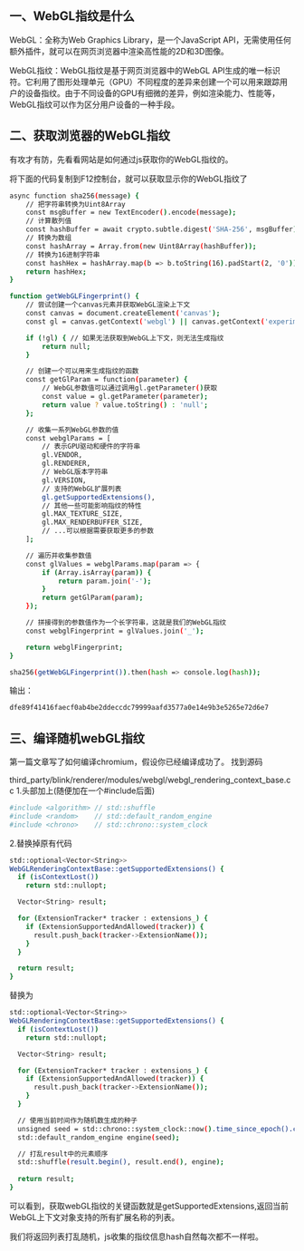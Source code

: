## 一、WebGL指纹是什么
WebGL：全称为Web Graphics Library，是一个JavaScript API，无需使用任何额外插件，就可以在网页浏览器中渲染高性能的2D和3D图像。

WebGL指纹：WebGL指纹是基于网页浏览器中的WebGL API生成的唯一标识符。它利用了图形处理单元（GPU）不同程度的差异来创建一个可以用来跟踪用户的设备指纹。由于不同设备的GPU有细微的差异，例如渲染能力、性能等，WebGL指纹可以作为区分用户设备的一种手段。

## 二、获取浏览器的WebGL指纹
有攻才有防，先看看网站是如何通过js获取你的WebGL指纹的。

将下面的代码复制到F12控制台，就可以获取显示你的WebGL指纹了
```bash
async function sha256(message) {
    // 把字符串转换为Uint8Array
    const msgBuffer = new TextEncoder().encode(message);
    // 计算散列值
    const hashBuffer = await crypto.subtle.digest('SHA-256', msgBuffer);
    // 转换为数组
    const hashArray = Array.from(new Uint8Array(hashBuffer));
    // 转换为16进制字符串
    const hashHex = hashArray.map(b => b.toString(16).padStart(2, '0')).join('');
    return hashHex;
}

function getWebGLFingerprint() {
    // 尝试创建一个canvas元素并获取WebGL渲染上下文
    const canvas = document.createElement('canvas');
    const gl = canvas.getContext('webgl') || canvas.getContext('experimental-webgl');

    if (!gl) { // 如果无法获取到WebGL上下文，则无法生成指纹
        return null;
    }

    // 创建一个可以用来生成指纹的函数
    const getGlParam = function(parameter) {
        // WebGL参数值可以通过调用gl.getParameter()获取
        const value = gl.getParameter(parameter);
        return value ? value.toString() : 'null';
    };

    // 收集一系列WebGL参数的值
    const webglParams = [
        // 表示GPU驱动和硬件的字符串
        gl.VENDOR,
        gl.RENDERER,
        // WebGL版本字符串
        gl.VERSION,
        // 支持的WebGL扩展列表
        gl.getSupportedExtensions(),
        // 其他一些可能影响指纹的特性
        gl.MAX_TEXTURE_SIZE,
        gl.MAX_RENDERBUFFER_SIZE,
        // ...可以根据需要获取更多的参数
    ];

    // 遍历并收集参数值
    const glValues = webglParams.map(param => {
        if (Array.isArray(param)) {
            return param.join('-');
        }
        return getGlParam(param);
    });

    // 拼接得到的参数值作为一个长字符串，这就是我们的WebGL指纹
    const webglFingerprint = glValues.join('_');

    return webglFingerprint;
}

sha256(getWebGLFingerprint()).then(hash => console.log(hash));
```



输出：
```bash
dfe89f41416faecf0ab4be2ddeccdc79999aafd3577a0e14e9b3e5265e72d6e7
```


## 三、编译随机webGL指纹
第一篇文章写了如何编译chromium，假设你已经编译成功了。
找到源码 

third_party/blink/renderer/modules/webgl/webgl_rendering_context_base.cc
1.头部加上(随便加在一个#include后面)
```bash
#include <algorithm> // std::shuffle
#include <random>    // std::default_random_engine
#include <chrono>    // std::chrono::system_clock
```
2.替换掉原有代码
```bash
std::optional<Vector<String>>
WebGLRenderingContextBase::getSupportedExtensions() {
  if (isContextLost())
    return std::nullopt;

  Vector<String> result;

  for (ExtensionTracker* tracker : extensions_) {
    if (ExtensionSupportedAndAllowed(tracker)) {
      result.push_back(tracker->ExtensionName());
    }
  }

  return result;
}
```

替换为
```bash
std::optional<Vector<String>>
WebGLRenderingContextBase::getSupportedExtensions() {
  if (isContextLost())
    return std::nullopt;

  Vector<String> result;

  for (ExtensionTracker* tracker : extensions_) {
    if (ExtensionSupportedAndAllowed(tracker)) {
      result.push_back(tracker->ExtensionName());
    }
  }

  // 使用当前时间作为随机数生成的种子
  unsigned seed = std::chrono::system_clock::now().time_since_epoch().count();
  std::default_random_engine engine(seed);

  // 打乱result中的元素顺序
  std::shuffle(result.begin(), result.end(), engine);
  
  return result;
}
```

可以看到，获取webGL指纹的关键函数就是getSupportedExtensions,返回当前WebGL上下文对象支持的所有扩展名称的列表。

我们将返回列表打乱随机，js收集的指纹信息hash自然每次都不一样啦。

